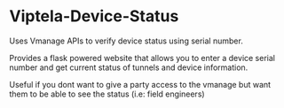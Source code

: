 # Viptela-Device-Status
Uses Vmanage APIs to verify device status using serial number.

Provides a flask powered website that allows you to enter a device serial number and get current status of tunnels and device information.

Useful if you dont want to give a party access to the vmanage but want them to be able to see the status (i.e: field engineers)

